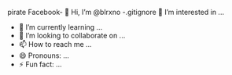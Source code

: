 pirate Facebook- 👋 Hi, I’m @blrxno
-.gitignore 👀 I’m interested in ...
- 🌱 I’m currently learning ...
- 💞️ I’m looking to collaborate on ...
- 📫 How to reach me ...
- 😄 Pronouns: ...
- ⚡ Fun fact: ...

<!---
blrxno/blrxno is a ✨ special ✨ repository because its `README.md` (this file) appears on your GitHub profile.
You can click the Preview link to take a look at your changes.
--->
